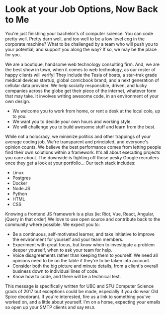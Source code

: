# Look at your Job Options, Now Back to Me

You're just finishing your bachelor's of computer science. You can code pretty well. Pretty darn well, and too well to be a low level cog in the corporate machine? What to be challenged by a team who will push you to your potential, and support you along the way? If so, we may be the place for you.

We are a boutique, handsome web technology consulting firm. And, we are the best show in town, when it comes to web technology, as our roster of happy clients will verify! They include the Tesla of boats, a star-trak grade medical devices startup, global comicbook brand, and a next generation of cellular data provider. We help socially responsible, driven, and lucky companies across the globe get their piece of the internet, whatever form that may take. It involves writing awesome code, in an environment of your own design.
  * We welcome you to work from home, or rent a desk at the local colo, up to you.
  * We want you to decide your own hours and working style.
  * We will challenge you to build awesome stuff and learn from the best.

While not a holocracy, we minimize politics and other trappings of your average coding job. We're transparent and principled, and everyone's opinion counts. We believe the best performance comes from letting people find their own solutions within a framework. It's all about executing projects you care about. The downside is fighting off those pesky Google recruiters once they get a look at your portfolio...
Our tech stack includes:
  * Linux
  * Postgres
  * Docker
  * Node.JS
  * Python
  * HTML
  * CSS

Knowing a frontend JS framework is a plus (ie: Riot, Vue, React, Angular, jQuery in that order)
We love to use open source and contribute back to the community where possible.
We expect you to:
  * Be a continuous, self-motivated learner, and take initiative to improve the environment for yourself and your team members.
  * Experiment with great focus, but know when to investigate a problem deeper yourself, when to ask your team for help.
  * Voice disagreements rather than keeping them to yourself. We need all opinions need to be on the table if they're to be taken into account.
  * Consider both the big picture and minute details, from a client's overall business down to individual lines of code.
  * Know how to code, and there will be a technical test.

This message is specifically written for UBC and SFU Computer Science grads of 2017 but exceptions could be made, especially if you do wear Old Spice deodorant. If you're interested, fire us a link to something you've worked on, and a little about yourself.
I'm on a horse, expecting your emails so open up your SMTP clients and say `HELO`.

